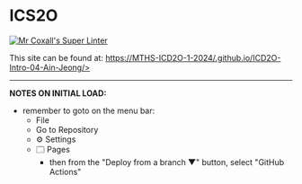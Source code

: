 # ICS2O

[![Mr Coxall's Super Linter](https://github.com/MTHS-ICD2O-1-2024/ICD2O-Intro-04-Ain-Jeong/workflows/Mr%20Coxall's%20Super%20Linter/badge.svg)](https://github.com/MTHS-ICD2O-1-2024/ICD2O-Intro-03-Ain-Jeong/actions)

This site can be found at: [https://MTHS-ICD2O-1-2024/.github.io/ICD2O-Intro-04-Ain-Jeong/>](https://MTHS-ICD2O-1-2024/.github.io/ICD2O-Intro-04-Ain-Jeong/)

---

**NOTES ON INITIAL LOAD:**
- remember to goto on the menu bar:
  - File
  - Go to Repository
  - ⚙ Settings
  - 🗔 Pages
    - then from the "Deploy from a branch ▼" button, select "GitHub Actions"
